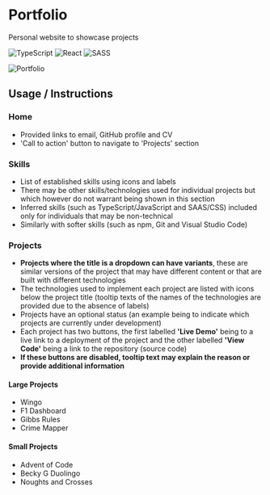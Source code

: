 # Portfolio
Personal website to showcase projects

![TypeScript](https://img.shields.io/badge/typescript-%23007ACC.svg?style=for-the-badge&logo=typescript&logoColor=white)
![React](https://img.shields.io/badge/react-%2320232a.svg?style=for-the-badge&logo=react&logoColor=%2361DAFB)
![SASS](https://img.shields.io/badge/SASS-hotpink.svg?style=for-the-badge&logo=SASS&logoColor=white)

![Portfolio](https://raw.githubusercontent.com/DanielPitfield/danielpitfield.github.io/main/public/Images/Projects/largeSection.png)

## Usage / Instructions
### Home
* Provided links to email, GitHub profile and CV
* 'Call to action' button to navigate to 'Projects' section

### Skills
* List of established skills using icons and labels
* There may be other skills/technologies used for individual projects but which however do not warrant being shown in this section
* Inferred skills (such as TypeScript/JavaScript and SAAS/CSS) included only for individuals that may be non-technical
* Similarly with softer skills (such as npm, Git and Visual Studio Code)

### Projects
* **Projects where the title is a dropdown can have variants**, these are similar versions of the project that may have different content or that are built with different technologies
* The technologies used to implement each project are listed with icons below the project title (tooltip texts of the names of the technologies are provided due to the absence of labels)
* Projects have an optional status (an example being to indicate which projects are currently under development)
* Each project has two buttons, the first labelled **'Live Demo'** being to a live link to a deployment of the project and the other labelled **'View Code'** being a link to the repository (source code)
* **If these buttons are disabled, tooltip text may explain the reason or provide additional information**

#### Large Projects
* Wingo
* F1 Dashboard
* Gibbs Rules
* Crime Mapper

#### Small Projects
* Advent of Code
* Becky G Duolingo
* Noughts and Crosses
